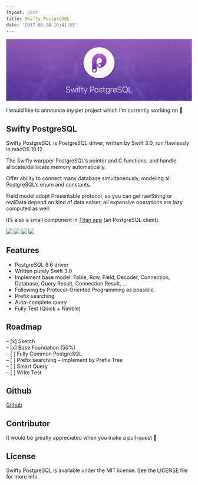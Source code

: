 ```yaml
---
layout: post
title: Swifty PostgreSQL
date: '2017-02-28 16:41:55'
---
```


![](https://raw.githubusercontent.com/NghiaTranUIT/nghiatranuit.github.io/master/resources/2017/02/background.png)

I would like to announce my pet project which I’m currently working on 🤗

## Swifty PostgreSQL

Swifty PostgreSQL is PostgreSQL driver, written by Swift 3.0, run flawlessly in macOS 10.12.

The Swifty warpper PostgreSQL’s pointer and C functions, and handle allocate/dellocate memory automatically.

Offer ability to connect many database simultaneously, modeling all PostgreSQL’s enum and constants.

Field model adopt Presentable protocol, so you can get rawString or realData depend on kind of data eaiser, all expensive operations are lazy computed as well.

It’s also a small component in [Titan app](https://github.com/NghiaTranUIT/Titan-Postgresql) (an PostgreSQL client).

![](https://img.shields.io/badge/Swift-3.0-blue.svg?style=flat) ![](https://img.shields.io/badge/Carthage-compatible-4BC51D.svg?style=flat) ![](https://img.shields.io/npm/l/express.svg?style=flat) ![](https://img.shields.io/badge/platform-osx-green.svg?style=flat)

## Features

- PostgreSQL 9.6 driver
- Written purely Swift 3.0
- Implement base model: Table, Row, Field, Decoder, Connection, Database, Query Result, Connection Result, …
- Following by Protocol-Oriented Programming as possible.
- Prefix searching
- Auto-complete query
- Fully Test (Quick + Nimble)

## Roadmap

– [x] Sketch  
 – [x] Base Foundation (50%)  
 – [ ] Fully Common PostgreSQL  
 – [ ] Prefix searching – implement by Prefix Tree  
 – [ ] Smart Query  
 – [ ] Write Test

## Github

[Github](”https://github.com/NghiaTranUIT/Swifty-PostgreSQL)

## Contributor

It would be greatly appreciated when you make a pull-quest 🤗

## License

Swifty PostgreSQL is available under the MIT license. See the LICENSE file for more info.